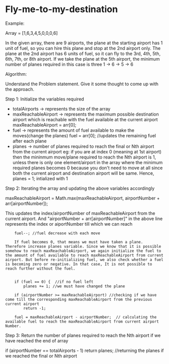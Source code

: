 # Fly-me-to-my-destination
 
Example: 

Array = [1,6,3,4,5,0,0,0,6]

In the given array, there are 9 airports, the plane at the starting airport has 1 unit of fuel, so you can hire this plane and stop at the 2nd airport only. The plane at the 2nd airport has 6 units of fuel, so it can fly to the 3rd, 4th, 5th, 6th, 7th, or 8th airport. If we take the plane at the 5th airport, the minimum number of planes required in this case is three 1 → 6 → 5 → 6

Algorithm:

 Understand the Problem statement.
 Give it some thought to come up with the approach.
 
Step 1: Initialize the variables required

* totalAirports -> represents the size of the array
* maxReachableAirport -> represents the maximum possible destination airport which is reachable with the fuel available at the current airport
    maxReachableAirport = arr[0];
* fuel -> represents the amount of fuel available to make the moves(change the planes)
    fuel = arr[0]; //updates the remaining fuel after each plane
* planes -> number of planes required to reach the final or Nth airport from the current airport
            eg: if you are at index 0 (meaning at 1st airport) then the mininmum move/plane required to reach the Nth airport is 1, unless there is only one element/airport in the array where the minimum required planes becomes 0 because you don't need to move at all since both the current airport and destination airport will be same. 
            Hence, planes = 1; intialized with 1
            
Step 2: Iterating the array and updating the above variables accordingly

 maxReachableAirport = Math.max(maxReachableAirport, airportNumber + arr[airportNumber]); 
 
 This updates the index/airportNumber of maxReachableAirport from the current airport.
 And "airportNumber + arr[airportNumber]" in the above line represents the index or aiportNumber till which we can reach
 
 
        fuel--; //fuel decrease with each move
        
        If fuel becomes 0, that means we must have taken a plane. Therefore increase planes variable. Since we know that it is possible somehow to reach maxReachableAirport, we again initialize the fuel to the amount of fuel available to reach maxReachableAirport from current airport. But before re-initializing fuel, we also check whether a fuel is becoming zero or negative. In that case, It is not possible to reach further without the fuel. 
        
        
        if (fuel == 0) {  //if no fuel left
            planes += 1; //we must have changed the plane

        if (airportNumber >= maxReachableAirport) //checking if we have come till the corresponding maxReachableAirport from the previous current airport
            return -1;

        fuel = maxReachableAirport - airportNumber;  // calculating the available fuel to reach the maxReachableAirport from current airport Number.

Step 3: Return the number of planes required to reach the Nth airport if we have reached the end of array

if (airportNumber == totalAirports - 1) 
            return planes;   //returning the planes if we reached the final or Nth airport
        
        
        
        

